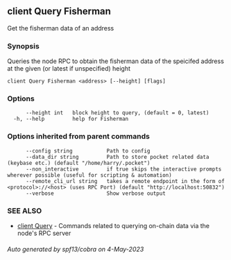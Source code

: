 ## client Query Fisherman

Get the fisherman data of an address

### Synopsis

Queries the node RPC to obtain the fisherman data of the speicifed address at the given (or latest if unspecified) height

```
client Query Fisherman <address> [--height] [flags]
```

### Options

```
      --height int   block height to query, (default = 0, latest)
  -h, --help         help for Fisherman
```

### Options inherited from parent commands

```
      --config string           Path to config
      --data_dir string         Path to store pocket related data (keybase etc.) (default "/home/harry/.pocket")
      --non_interactive         if true skips the interactive prompts wherever possible (useful for scripting & automation)
      --remote_cli_url string   takes a remote endpoint in the form of <protocol>://<host> (uses RPC Port) (default "http://localhost:50832")
      --verbose                 Show verbose output
```

### SEE ALSO

* [client Query](client_Query.md)	 - Commands related to querying on-chain data via the node's RPC server

###### Auto generated by spf13/cobra on 4-May-2023

